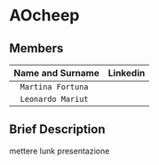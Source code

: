 # AOcheep

## Members

| **Name and Surname** | **Linkedin** |
| :---: | :---: 
| `Martina Fortuna `
| `Leonardo Mariut `


## Brief Description
 mettere lunk presentazione 

